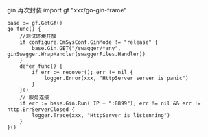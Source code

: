 gin 再次封装
import gf "xxx/go-gin-frame"

	base := gf.GetGf()
	go func() {
		//测试环境开放
		if configure.CmSysConf.GinMode != "release" {
			base.Gin.GET("/swagger/*any", ginSwagger.WrapHandler(swaggerFiles.Handler))
		}
		defer func() {
			if err := recover(); err != nil {
				logger.Error(xxx, "HttpServer server is panic")
			}
		}()
		// 服务连接
		if err := base.Gin.Run( IP + ":8899"); err != nil && err != http.ErrServerClosed {
			logger.Trace(xxx, "HttpServer is listenning")
		}
	}()